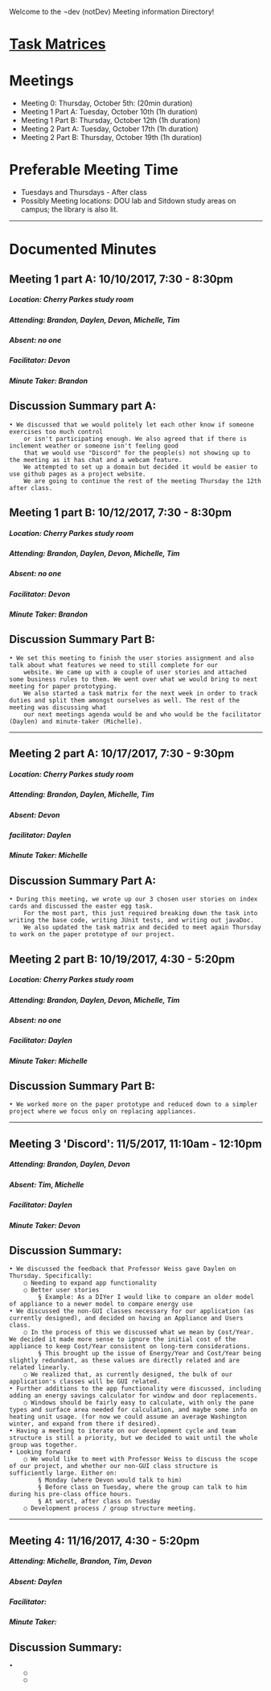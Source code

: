 Welcome to the ¬dev (notDev) Meeting information Directory! 

# **[Task Matrices](https://docs.google.com/spreadsheets/d/1paBNAvlPqo-rrVl_JR8R4uvp5F34yir2WKySzl2PoTk/edit?usp=sharing)**

# **Meetings**
  * Meeting 0: Thursday, October 5th: (20min duration) 
  * Meeting 1 Part A: Tuesday, October 10th (1h duration)
  * Meeting 1 Part B: Thursday, October 12th (1h duration)
  * Meeting 2 Part A: Tuesday, October 17th (1h duration)
  * Meeting 2 Part B: Thursday, October 19th (1h duration)


# **Preferable Meeting Time**
  * Tuesdays and Thursdays - After class
  * Possibly Meeting locations: DOU lab and Sitdown study areas on campus; the library is also lit.

***

# **Documented Minutes** 
## **Meeting 1 part A: 10/10/2017, 7:30 - 8:30pm**
##### 	Location: Cherry Parkes study room
##### 	Attending: Brandon, Daylen, Devon, Michelle, Tim
##### 	Absent: no one
##### 	Facilitator: Devon
##### 	Minute Taker: Brandon

## **Discussion Summary part A:**

	• We discussed that we would politely let each other know if someone exercises too much control
		or isn't participating enough. We also agreed that if there is inclement weather or someone isn't feeling good
		that we would use "Discord" for the people(s) not showing up to the meeting as it has chat and a webcam feature.
		We attempted to set up a domain but decided it would be easier to use github pages as a project website.
		We are going to continue the rest of the meeting Thursday the 12th after class.

## **Meeting 1 part B: 10/12/2017, 7:30 - 8:30pm**
##### 	Location: Cherry Parkes study room
##### 	Attending: Brandon, Daylen, Devon, Michelle, Tim
##### 	Absent: no one
##### 	Facilitator: Devon
##### 	Minute Taker: Brandon

## **Discussion Summary Part B:**

	• We set this meeting to finish the user stories assignment and also talk about what features we need to still complete for our
		website. We came up with a couple of user stories and attached some business rules to them. We went over what we would bring to next meeting for paper prototyping.
		We also started a task matrix for the next week in order to track duties and split them amongst ourselves as well. The rest of the meeting was discussing what
		our next meetings agenda would be and who would be the facilitator (Daylen) and minute-taker (Michelle).

***

## **Meeting 2 part A: 10/17/2017, 7:30 - 9:30pm**
##### 	Location: Cherry Parkes study room
##### 	Attending: Brandon, Daylen, Michelle, Tim 
##### 	Absent: Devon
##### 	facilitator: Daylen
##### 	Minute Taker: Michelle

## **Discussion Summary Part A:**

	• During this meeting, we wrote up our 3 chosen user stories on index cards and discussed the easter egg task. 
		For the most part, this just required breaking down the task into writing the base code, writing JUnit tests, and writing out javaDoc.
		We also updated the task matrix and decided to meet again Thursday to work on the paper prototype of our project. 


## **Meeting 2 part B: 10/19/2017, 4:30 - 5:20pm**
##### 	Location: Cherry Parkes study room
##### 	Attending: Brandon, Daylen, Devon, Michelle, Tim
##### 	Absent: no one
##### 	Facilitator: Daylen
##### 	Minute Taker: Michelle

## **Discussion Summary Part B:**

	• We worked more on the paper prototype and reduced down to a simpler project where we focus only on replacing appliances. 

***

## **Meeting 3 'Discord': 11/5/2017, 11:10am - 12:10pm**
##### 	Attending: Brandon, Daylen, Devon
##### 	Absent: Tim, Michelle
##### 	Facilitator: Daylen
##### 	Minute Taker: Devon

## **Discussion Summary:**
	• We discussed the feedback that Professor Weiss gave Daylen on Thursday. Specifically:
		○ Needing to expand app functionality
		○ Better user stories
			§ Example: As a DIYer I would like to compare an older model of appliance to a newer model to compare energy use
	• We discussed the non-GUI classes necessary for our application (as currently designed), and decided on having an Appliance and Users class.
		○ In the process of this we discussed what we mean by Cost/Year. We decided it made more sense to ignore the initial cost of the appliance to keep Cost/Year consistent on long-term considerations.
			§ This brought up the issue of Energy/Year and Cost/Year being slightly redundant, as these values are directly related and are related linearly.
		○ We realized that, as currently designed, the bulk of our application's classes will be GUI related.
	• Further additions to the app functionality were discussed, including adding an energy savings calculator for window and door replacements.
		○ Windows should be fairly easy to calculate, with only the pane types and surface area needed for calculation, and maybe some info on heating unit usage. (for now we could assume an average Washington winter, and expand from there if desired).
	• Having a meeting to iterate on our development cycle and team structure is still a priority, but we decided to wait until the whole group was together.
	• Looking forward
		○ We would like to meet with Professor Weiss to discuss the scope of our project, and whether our non-GUI class structure is sufficiently large. Either on:
			§ Monday (where Devon would talk to him)
			§ Before class on Tuesday, where the group can talk to him during his pre-class office hours.
			§ At worst, after class on Tuesday
		○ Development process / group structure meeting.

***

## **Meeting 4: 11/16/2017, 4:30 - 5:20pm**

##### 	Attending: Michelle, Brandon, Tim, Devon
##### 	Absent: Daylen
##### 	Facilitator: 
##### 	Minute Taker: 

## **Discussion Summary:**
	• 
		○ 
		○ 

